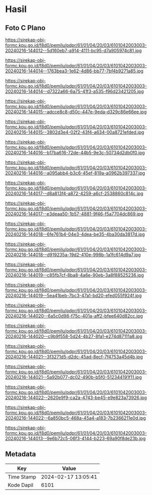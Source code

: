 # Hasil

## Foto C Plano

https://sirekap-obj-formc.kpu.go.id/f8d0/pemilu/pdpr/61/01/04/20/03/6101042003003-20240216-144012--5d160eb7-a914-4111-bc95-d7a905974c81.jpg

https://sirekap-obj-formc.kpu.go.id/f8d0/pemilu/pdpr/61/01/04/20/03/6101042003003-20240216-144014--1763bea3-1e62-4d86-bb77-7bf4b9271a85.jpg

https://sirekap-obj-formc.kpu.go.id/f8d0/pemilu/pdpr/61/01/04/20/03/6101042003003-20240216-144014--d7322a66-6a75-41f3-a535-f96d23421205.jpg

https://sirekap-obj-formc.kpu.go.id/f8d0/pemilu/pdpr/61/01/04/20/03/6101042003003-20240216-144015--adcce8c8-d50c-447e-9eda-d329c86e66ee.jpg

https://sirekap-obj-formc.kpu.go.id/f8d0/pemilu/pdpr/61/01/04/20/03/6101042003003-20240216-144015--3802d3e4-02f2-43f4-a634-00a8721efded.jpg

https://sirekap-obj-formc.kpu.go.id/f8d0/pemilu/pdpr/61/01/04/20/03/6101042003003-20240216-144016--b17ba616-72de-44b5-9e3c-50734d2db0f0.jpg

https://sirekap-obj-formc.kpu.go.id/f8d0/pemilu/pdpr/61/01/04/20/03/6101042003003-20240216-144016--a095abb4-b3c6-45ef-819a-a0962b397337.jpg

https://sirekap-obj-formc.kpu.go.id/f8d0/pemilu/pdpr/61/01/04/20/03/6101042003003-20240216-144017--d8a813f4-a872-4259-a6cf-2538860c814c.jpg

https://sirekap-obj-formc.kpu.go.id/f8d0/pemilu/pdpr/61/01/04/20/03/6101042003003-20240216-144017--e3deaa50-1b57-4881-9f46-f5a7704dc869.jpg

https://sirekap-obj-formc.kpu.go.id/f8d0/pemilu/pdpr/61/01/04/20/03/6101042003003-20240216-144018--6fe761b4-04e3-4dea-be35-4ba30da3817d.jpg

https://sirekap-obj-formc.kpu.go.id/f8d0/pemilu/pdpr/61/01/04/20/03/6101042003003-20240216-144018--d919235a-19d2-410e-998b-1a1fc614d9a7.jpg

https://sirekap-obj-formc.kpu.go.id/f8d0/pemilu/pdpr/61/01/04/20/03/6101042003003-20240216-144019--c85fb7cf-8ba8-4a6e-90eb-3a8f88525236.jpg

https://sirekap-obj-formc.kpu.go.id/f8d0/pemilu/pdpr/61/01/04/20/03/6101042003003-20240216-144019--5ea41beb-7bc3-47a1-bd20-efed055f924f.jpg

https://sirekap-obj-formc.kpu.go.id/f8d0/pemilu/pdpr/61/01/04/20/03/6101042003003-20240216-144020--6a5c0d98-f75c-401a-aff2-bfee640d82cc.jpg

https://sirekap-obj-formc.kpu.go.id/f8d0/pemilu/pdpr/61/01/04/20/03/6101042003003-20240216-144020--c9b9f558-5d24-4b27-8fa1-e274d87111a8.jpg

https://sirekap-obj-formc.kpu.go.id/f8d0/pemilu/pdpr/61/01/04/20/03/6101042003003-20240216-144021--3f3271d5-d2dc-45ad-8ecf-7f4753a45d4b.jpg

https://sirekap-obj-formc.kpu.go.id/f8d0/pemilu/pdpr/61/01/04/20/03/6101042003003-20240216-144021--5a92b077-dc02-490b-b5f0-512344191f11.jpg

https://sirekap-obj-formc.kpu.go.id/f8d0/pemilu/pdpr/61/01/04/20/03/6101042003003-20240216-144022--2620e9f9-ca2a-4743-be45-e9e823a73926.jpg

https://sirekap-obj-formc.kpu.go.id/f8d0/pemilu/pdpr/61/01/04/20/03/6101042003003-20240216-144022--6a850bc5-468a-45a4-a183-7b2366211e0d.jpg

https://sirekap-obj-formc.kpu.go.id/f8d0/pemilu/pdpr/61/01/04/20/03/6101042003003-20240216-144013--9e6b72c5-06f3-4144-b223-69a90f8de23b.jpg


## Metadata

| Key        | Value               |
| ---------- | ------------------- |
| Time Stamp | 2024-02-17 13:05:41 |
| Kode Dapil | 6101                |



